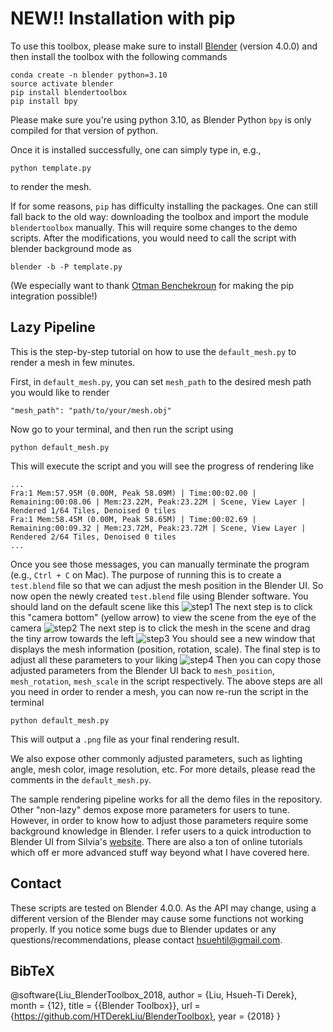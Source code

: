 # **NEW!!** Installation with pip
To use this toolbox, please make sure to install [Blender](https://www.blender.org) (version 4.0.0) and then install the toolbox with the following commands
```
conda create -n blender python=3.10
source activate blender
pip install blendertoolbox
pip install bpy
```
Please make sure you're using python 3.10, as Blender Python `bpy` is only compiled for that version of python.

Once it is installed successfully, one can simply type in, e.g.,
```
python template.py
```
to render the mesh.

If for some reasons, `pip` has difficulty installing the packages. One can still fall back to the old way: downloading the toolbox and import the module `blendertoolbox` manually. This will require some changes to the demo scripts. After the modifications, you would need to call the script with blender background mode as
```
blender -b -P template.py
```

(We especially want to thank [Otman Benchekroun](https://otman.ca/) for making the pip integration possible!)
<!-- 
# Blender Toolbox

This is a set of Python scripts for rendering 3D shapes in [Blender](https://www.blender.org). These scripts are just from my personal codebase for rendering paper-worthy figures. To use them, make sure you have installed Blender and you can run the demo by typing 
```
blender --background --python template.py
```
You may need to create an alias if you cannot run `blender` from the terminal.  

This toolbox contains a set of standalone demos in `./demos/` to demonstrate different rendering effects. You can browse the results of the demos in `./demos/*.png`. You can also find some documented template demos in the main folder `./`:
- The `template.py` is a customizable template script for users to plug-and-play different materials and parameters from the examples in `./demos`.
- The `template_pointCloud.py` is a demo for rendering point clouds as tiny spheres. 
- The `template_lazy.py` is the minimum version for you to render a mesh with the default camera, lighting, material. If you just want a quick rendering pipeline to visualize your triangle meshes, you can follow the lazy pipeline section below to see how easy it is to use `template_lazy.py`. -->

## Lazy Pipeline

This is the step-by-step tutorial on how to use the `default_mesh.py` to render a mesh in few minutes.

First, in `default_mesh.py`, you can set `mesh_path` to the desired mesh path you would like to render
```
"mesh_path": "path/to/your/mesh.obj"
```
Now go to your terminal, and then run the script using
```
python default_mesh.py
```
This will execute the script and you will see the progress of rendering like
```
...
Fra:1 Mem:57.95M (0.00M, Peak 58.09M) | Time:00:02.00 | Remaining:00:08.06 | Mem:23.22M, Peak:23.22M | Scene, View Layer | Rendered 1/64 Tiles, Denoised 0 tiles
Fra:1 Mem:58.45M (0.00M, Peak 58.65M) | Time:00:02.69 | Remaining:00:09.32 | Mem:23.72M, Peak:23.72M | Scene, View Layer | Rendered 2/64 Tiles, Denoised 0 tiles
...
```
Once you see those messages, you can manually terminate the program (e.g., `Ctrl + C` on Mac). The purpose of running this is to create a `test.blend` file so that we can adjust the mesh position in the Blender UI. 
So now open the newly created `test.blend` file using Blender software. You should land on the default scene like this
![step1](./assets/step1.png)
The next step is to click this "camera bottom" (yellow arrow) to view the scene from the eye of the camera
![step2](./assets/step2.png)
The next step is to click the mesh in the scene and drag the tiny arrow towards the left
![step3](./assets/step3.png)
You should see a new window that displays the mesh information (position, rotation, scale). The final step is to adjust all these parameters to your liking
![step4](./assets/step4.png)
Then you can copy those adjusted parameters from the Blender UI back to `mesh_position`, `mesh_rotation`, `mesh_scale` in the script respectively. The above steps are all you need in order to render a mesh, you can now re-run the script in the terminal
```
python default_mesh.py
```
This will output a `.png` file as your final rendering result. 

We also expose other commonly adjusted parameters, such as lighting angle, mesh color, image resolution, etc. For more details, please read the comments in the `default_mesh.py`.

The sample rendering pipeline works for all the demo files in the repository. Other "non-lazy" demos expose more parameters for users to tune. However, in order to know how to adjust those parameters require some background knowledge in Blender. I refer users to a quick introduction to Blender UI from Silvia's [website](https://www.silviasellan.com/blender_figure.html). There are also a ton of online tutorials which off er more advanced stuff way beyond what I have covered here.
<!-- 
## Notes

Before rendering a scene, you probably need to set up the default rendering devices in the user preferences (e.g., which GPU to use). You only need to set up the user preferences once, then the script should be able to detect the GPUs automatically in the future. To set up the rendering devices, open the blender, go to `Edit` > `Preferences` > `System`, then in the `Cycles Render Devices` select your preferred devices for rendering (e.g., select `CUDA` and check every GPUs on your computer). After setting up the devices, click the `Save Preference` on bottom left.
![setDevice](./assets/setDevice.png)

For a more detailed tutorial on Blender rendering with/without scripting, please refer to [link](https://www.silviasellan.com/blender_course_scripting.html) by Silvia Sellán. -->

## Contact

These scripts are tested on Blender 4.0.0. As the API may change, using a different version of the Blender may cause some functions not working properly. If you notice some bugs due to Blender updates or any questions/recommendations, please contact hsuehtil@gmail.com.

## BibTeX
@software{Liu_BlenderToolbox_2018,
  author = {Liu, Hsueh-Ti Derek},
  month = {12},
  title = {{Blender Toolbox}},
  url = {https://github.com/HTDerekLiu/BlenderToolbox},
  year = {2018}
}
